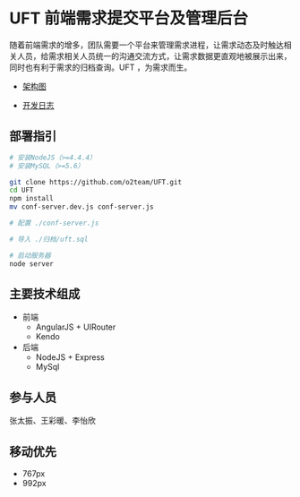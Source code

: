 # UFT 前端需求提交平台及管理后台

随着前端需求的增多，团队需要一个平台来管理需求进程，让需求动态及时触达相关人员，给需求相关人员统一的沟通交流方式，让需求数据更直观地被展示出来，同时也有利于需求的归档查询。UFT ，为需求而生。

- [架构图](http://naotu.baidu.com/file/15371b9a7691fbd529d6cb8d744ba7e7?token=55e245a819077ea9)

- [开发日志](https://github.com/o2team/UFT/wiki/%E5%BC%80%E5%8F%91%E6%97%A5%E5%BF%97)

## 部署指引

``` bash
# 安装NodeJS（>=4.4.4）
# 安装MySQL（>=5.6）

git clone https://github.com/o2team/UFT.git
cd UFT
npm install
mv conf-server.dev.js conf-server.js

# 配置 ./conf-server.js

# 导入 ./归档/uft.sql

# 启动服务器
node server
```

## 主要技术组成

- 前端
    + AngularJS + UIRouter
    + Kendo
- 后端
    + NodeJS + Express
    + MySql

## 参与人员

张太振、王彩暖、李怡欣

## 移动优先

* 767px
* 992px